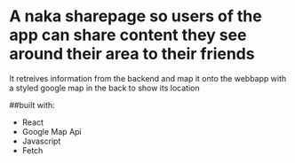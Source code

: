 # A naka sharepage so users of the app can share content they see around their area to their friends
<p>It retreives information from the backend and map it onto the webbapp with a styled google map in the back to show its location</p>

##built with: 
<ul>
  <li>React</li>
  <li>Google Map Api</li>
  <li>Javascript</li>
  <li>Fetch</li>
</ul>

